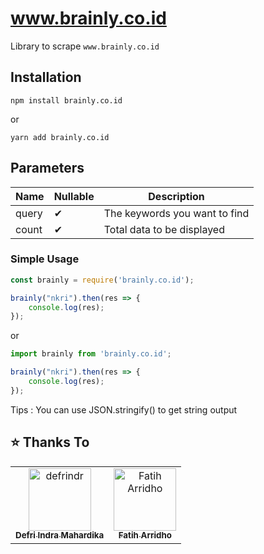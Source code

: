 # www.brainly.co.id

Library to scrape ```www.brainly.co.id```

## Installation

```
npm install brainly.co.id
```
or
```
yarn add brainly.co.id
```

## Parameters

| Name | Nullable | Description |
|------|----------|-------------|
| query|    ✔     | The keywords you want to find |
| count|    ✔     | Total data to be displayed |

### Simple Usage

```javascript
const brainly = require('brainly.co.id');

brainly("nkri").then(res => {
	console.log(res);
});
```

or

```javascript
import brainly from 'brainly.co.id';

brainly("nkri").then(res => {
	console.log(res);
});
```

Tips :
	You can use JSON.stringify() to get string output


  <h2>⭐ Thanks To</h2>

<table>
  <tbody>
    <tr>
      <td align="center"><a href="https://github.com/defrindr"><img src="https://github.com/defrindr.png" width="100px;" alt="defrindr"/><br /><sub><b>Defri Indra Mahardika</b></sub></a><br /></td>
      <td align="center"><a href="https://github.com/FatihArridho"><img src="https://github.com/FatihArridho.png" width="100px;" alt="Fatih Arridho"/><br /><sub><b>Fatih Arridho</b></sub></a><br /></td>
    </tr>
  </tbody>
</table>